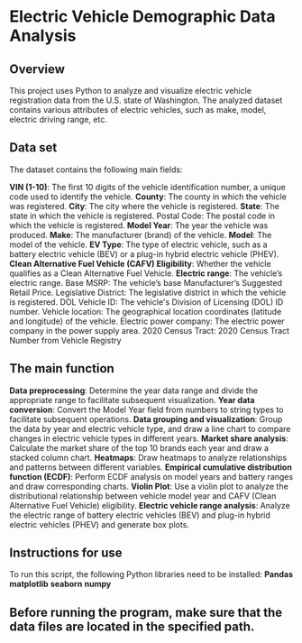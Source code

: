# Electric Vehicle Demographic Data Analysis

## Overview
This project uses Python to analyze and visualize electric vehicle registration data from the U.S. state of Washington. The analyzed dataset contains various attributes of electric vehicles, such as make, model, electric driving range, etc.

## Data set
The dataset contains the following main fields:

**VIN (1-10)**: The first 10 digits of the vehicle identification number, a unique code used to identify the vehicle.
**County**: The county in which the vehicle was registered.
**City**: The city where the vehicle is registered.
**State**: The state in which the vehicle is registered.
Postal Code: The postal code in which the vehicle is registered.
**Model Year**: The year the vehicle was produced.
**Make**: The manufacturer (brand) of the vehicle.
**Model**: The model of the vehicle.
**EV Type**: The type of electric vehicle, such as a battery electric vehicle (BEV) or a plug-in hybrid electric vehicle (PHEV).
**Clean Alternative Fuel Vehicle (CAFV) Eligibility**: Whether the vehicle qualifies as a Clean Alternative Fuel Vehicle.
**Electric range**: The vehicle’s electric range.
Base MSRP: The vehicle’s base Manufacturer’s Suggested Retail Price.
Legislative District: The legislative district in which the vehicle is registered.
DOL Vehicle ID: The vehicle's Division of Licensing (DOL) ID number.
Vehicle location: The geographical location coordinates (latitude and longitude) of the vehicle.
Electric power company: The electric power company in the power supply area.
2020 Census Tract: 2020 Census Tract Number from Vehicle Registry

## The main function
**Data preprocessing**: Determine the year data range and divide the appropriate range to facilitate subsequent visualization.
**Year data conversion**: Convert the Model Year field from numbers to string types to facilitate subsequent operations.
**Data grouping and visualization**: Group the data by year and electric vehicle type, and draw a line chart to compare changes in electric vehicle types in different years.
**Market share analysis**: Calculate the market share of the top 10 brands each year and draw a stacked column chart.
**Heatmaps**: Draw heatmaps to analyze relationships and patterns between different variables.
**Empirical cumulative distribution function (ECDF)**: Perform ECDF analysis on model years and battery ranges and draw corresponding charts.
**Violin Plot**: Use a violin plot to analyze the distributional relationship between vehicle model year and CAFV (Clean Alternative Fuel Vehicle) eligibility.
**Electric vehicle range analysis**: Analyze the electric range of battery electric vehicles (BEV) and plug-in hybrid electric vehicles (PHEV) and generate box plots.

## Instructions for use
To run this script, the following Python libraries need to be installed:
**Pandas**
**matplotlib**
**seaborn**
**numpy**
## Before running the program, make sure that the data files are located in the specified path.
